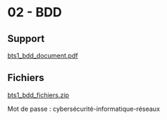 # 02 - BDD

## Support

[bts1_bdd_document.pdf](https://immaclaval-my.sharepoint.com/:b:/g/personal/mdomer_immac_fr/ETn-J2wgpvlHsRh22VUoRZoBCNLu4QJCbbT-0aHm4vr-zA)

## Fichiers

[bts1_bdd_fichiers.zip](https://immaclaval-my.sharepoint.com/:u:/g/personal/mdomer_immac_fr/EQ-SF87oMCZJm7Wk6GYcw0cBQN8PfNyG1iY_nimPvQlnHw?e=9Qrpsb)

Mot de passe : cybersécurité-informatique-réseaux